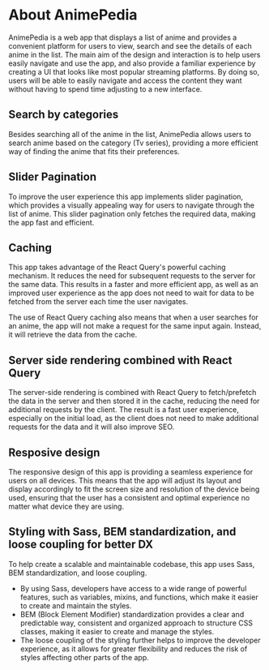 # About AnimePedia

AnimePedia is a web app that displays a list of anime and provides a convenient platform for users to view, search and see the details of each anime in the list. The main aim of the design and interaction is to help users easily navigate and use the app, and also provide a familiar experience by creating a UI that looks like most popular streaming platforms. By doing so, users will be able to easily navigate and access the content they want without having to spend time adjusting to a new interface.

## Search by categories
Besides searching all of the anime in the list, AnimePedia allows users to search anime based on the category (Tv series), providing a more efficient way of finding the anime that fits their preferences.

## Slider Pagination
To improve the user experience this app implements slider pagination, which provides a visually appealing way for users to navigate through the list of anime. This slider pagination only fetches the required data, making the app fast and efficient.

## Caching
This app takes advantage of the React Query's powerful caching mechanism. It reduces the need for subsequent requests to the server for the same data. This results in a faster and more efficient app, as well as an improved user experience as the app does not need to wait for data to be fetched from the server each time the user navigates.

The use of React Query caching also means that when a user searches for an anime, the app will not make a request for the same input again. Instead, it will retrieve the data from the cache.

## Server side rendering combined with React Query
The server-side rendering is combined with React Query to fetch/prefetch the data in the server and then stored it in the cache, reducing the need for additional requests by the client. The result is a fast user experience, especially on the initial load, as the client does not need to make additional requests for the data and it will also improve SEO.

## Resposive design
The responsive design of this app is providing a seamless experience for users on all devices. This means that the app will adjust its layout and display accordingly to fit the screen size and resolution of the device being used, ensuring that the user has a consistent and optimal experience no matter what device they are using.

## Styling with Sass, BEM standardization, and loose coupling for better DX
To help create a scalable and maintainable codebase, this app uses Sass, BEM standardization, and loose coupling.

- By using Sass, developers have access to a wide range of powerful features, such as variables, mixins, and functions, which make it easier to create and maintain the styles.
- BEM (Block Element Modifier) standardization provides a clear and predictable way, consistent and organized approach to structure CSS classes, making it easier to create and manage the styles.
- The loose coupling of the styling further helps to improve the developer experience, as it allows for greater flexibility and reduces the risk of styles affecting other parts of the app.